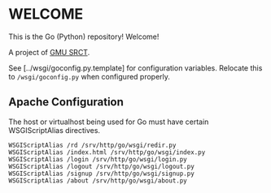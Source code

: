 # WELCOME

This is the Go (Python) repository! Welcome!

A project of [GMU SRCT](http://srct.gmu.edu).

See [../wsgi/goconfig.py.template] for configuration variables. Relocate this to `/wsgi/goconfig.py` when configured properly.

## Apache Configuration

The host or virtualhost being used for Go must have certain WSGIScriptAlias directives.

```
WSGIScriptAlias /rd /srv/http/go/wsgi/redir.py
WSGIScriptAlias /index.html /srv/http/go/wsgi/index.py
WSGIScriptAlias /login /srv/http/go/wsgi/login.py
WSGIScriptAlias /logout /srv/http/go/wsgi/logout.py
WSGIScriptAlias /signup /srv/http/go/wsgi/signup.py
WSGIScriptAlias /about /srv/http/go/wsgi/about.py
```
